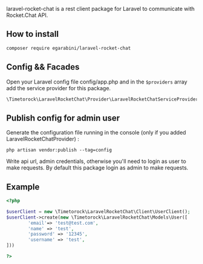 laravel-rocket-chat is a rest client package for Laravel to communicate with Rocket.Chat API.

## How to install

``` bash
composer require egarabini/laravel-rocket-chat
```

## Config && Facades

Open your Laravel config file config/app.php and in the `$providers` array add the service provider for this package.

```php
\Timetorock\LaravelRocketChat\Provider\LaravelRocketChatServiceProvider::class
```

## Publish config for admin user

Generate the configuration file running in the console (only if you added LaravelRocketChatProvider) :
```
php artisan vendor:publish --tag=config
```

Write api url, admin credentials, otherwise you'll need to login as user to make requests.
By default this package login as admin to make requests.

## Example

```php
<?php

$userClient = new \Timetorock\LaravelRocketChat\Client\UserClient();
$userClient->create(new \Timetorock\LaravelRocketChat\Models\User([
        'email'=> 'test@test.com',
        'name' => 'test',
        'password' => '12345',
        'username' => 'test',
]))

?>
```
